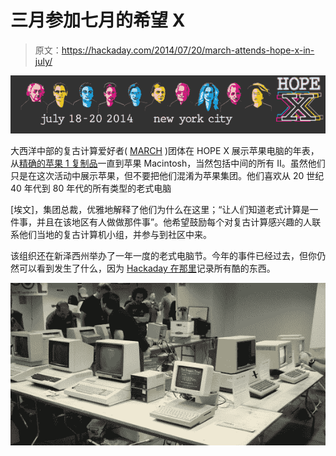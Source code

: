 # 三月参加七月的希望 X

> 原文：<https://hackaday.com/2014/07/20/march-attends-hope-x-in-july/>

![hopex_web_topbar_b](img/2dcdf44627831e267164a48c419faed8.png)

大西洋中部的复古计算爱好者( [MARCH](http://www.midatlanticretro.org/) )团体在 HOPE X 展示苹果电脑的年表，从[精确的苹果 1 复制品](http://www.willegal.net/appleii/apple1-kit.htm)一直到苹果 Macintosh，当然包括中间的所有 II。虽然他们只是在这次活动中展示苹果，但不要把他们混淆为苹果集团。他们喜欢从 20 世纪 40 年代到 80 年代的所有类型的老式电脑

[埃文]，集团总裁，优雅地解释了他们为什么在这里；“让人们知道老式计算是一件事，并且在该地区有人做做那件事”。他希望鼓励每个对复古计算感兴趣的人联系他们当地的复古计算机小组，并参与到社区中来。

该组织还在新泽西州举办了一年一度的老式电脑节。今年的事件已经过去，但你仍然可以看到发生了什么，因为 [Hackaday 在那里](http://hackaday.com/2014/04/09/vcf-east-wrapup-megapost/#more-119262)记录所有酷的东西。

![Mid Atlantic Retro Computing Group](img/1201f1cb936810d0f6971727a8afbf50.png)